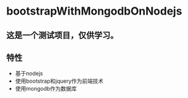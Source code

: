 # bootstrapWithMongodbOnNodejs

## 这是一个测试项目，仅供学习。

## 特性

- 基于nodejs
- 使用bootstrap和jquery作为前端技术
- 使用mongodb作为数据库